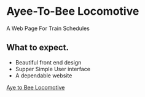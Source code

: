 # Ayee-To-Bee Locomotive
A Web Page For Train Schedules
## What to expect.

* Beautiful front end design
* Supper Simple User interface
* A dependable website

[Aye to Bee Locomotive](https://jrich2348.github.io/Ayee-To-Bee/)
